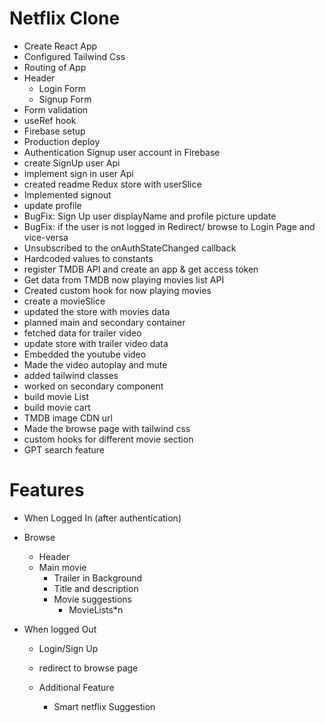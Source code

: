# Netflix Clone

- Create React App
- Configured Tailwind Css
- Routing of App
- Header
  - Login Form
  - Signup Form
- Form validation
- useRef hook
- Firebase setup
- Production deploy
- Authentication Signup user account in Firebase
- create SignUp user Api
- implement sign in user Api
- created readme Redux store with userSlice
- Implemented signout
- update profile
- BugFix: Sign Up user displayName and profile picture update
- BugFix: if the user is not logged in Redirect/ browse to Login Page and vice-versa
- Unsubscribed to the onAuthStateChanged callback
- Hardcoded values to constants
- register TMDB API and create an app & get access token
- Get data from TMDB now playing movies list API
- Created custom hook for now playing movies
- create a movieSlice
- updated the store with movies data
- planned main and secondary container
- fetched data for trailer video
- update store with trailer video data
- Embedded the youtube video
- Made the video autoplay and mute
- added tailwind classes
- worked on secondary component
- build movie List
- build movie cart
- TMDB image CDN url
- Made the browse page with tailwind css
- custom hooks for different movie section
- GPT search feature

# Features

- When Logged In (after authentication)
- Browse

  - Header
  - Main movie
    - Trailer in Background
    - Title and description
    - Movie suggestions
      - MovieLists\*n

- When logged Out

  - Login/Sign Up
  - redirect to browse page

  - Additional Feature
    - Smart netflix Suggestion
